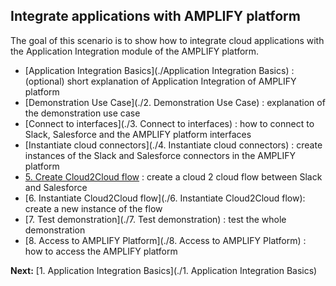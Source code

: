 ## Integrate applications with AMPLIFY platform

The goal of this scenario is to show how to integrate cloud applications with the Application Integration module of the AMPLIFY platform. 

 - [Application Integration Basics](./Application Integration Basics) : (optional) short explanation of Application Integration of AMPLIFY platform
 - [Demonstration Use Case](./2. Demonstration Use Case) : explanation of the demonstration use case
 - [Connect to interfaces](./3. Connect to interfaces) : how to connect to Slack, Salesforce and the AMPLIFY platform interfaces
 - [Instantiate cloud connectors](./4. Instantiate cloud connectors) : create instances of the Slack and Salesforce connectors in the AMPLIFY platform
 - [5. Create Cloud2Cloud flow](./5.Create_Cloud2Cloud_flow) : create a cloud 2 cloud flow between Slack and Salesforce
 - [6. Instantiate Cloud2Cloud flow](./6. Instantiate Cloud2Cloud flow): create a new instance of the flow
 - [7. Test demonstration](./7. Test demonstration) : test the whole demonstration
 - [8. Access to AMPLIFY Platform](./8. Access to AMPLIFY Platform) : how to access the AMPLIFY platform
 
 **Next:** [1. Application Integration Basics](./1. Application Integration Basics)
